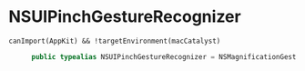 # NSUIPinchGestureRecognizer

<dl>
<dt><code>canImport(AppKit) && !targetEnvironment(macCatalyst)</code></dt>
<dd>

``` swift
public typealias NSUIPinchGestureRecognizer = NSMagnificationGestureRecognizer
```

</dd>
</dl>
